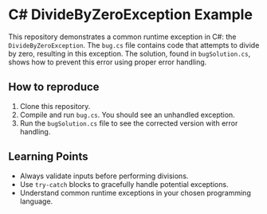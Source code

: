 # C# DivideByZeroException Example

This repository demonstrates a common runtime exception in C#: the `DivideByZeroException`.  The `bug.cs` file contains code that attempts to divide by zero, resulting in this exception.  The solution, found in `bugSolution.cs`, shows how to prevent this error using proper error handling.

## How to reproduce

1. Clone this repository.
2. Compile and run `bug.cs`. You should see an unhandled exception.
3. Run the `bugSolution.cs` file to see the corrected version with error handling.

## Learning Points

* Always validate inputs before performing divisions.
* Use `try-catch` blocks to gracefully handle potential exceptions.
* Understand common runtime exceptions in your chosen programming language.